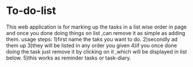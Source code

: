 # To-do-list
This web application is for marking up the tasks in a list wise order in page and once you done doing things on list ,can remove it as simple as adding them.
usage steps:
1)first name the taks you want to do.
2)secondly ad them up
3)they will be listed in any order you given 
4)if you once done doing the task just remove it by clicking on it ,which will be displayed in list below.
5)this works as reminder tasks or task-diary.
